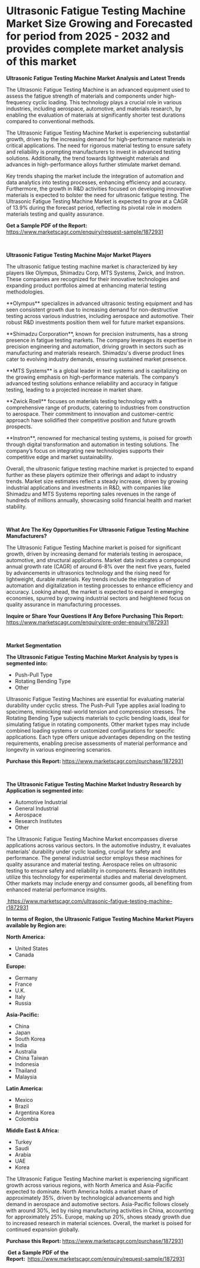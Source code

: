 <p><h1>Ultrasonic Fatigue Testing Machine Market Size Growing and Forecasted for period from 2025 - 2032 and provides complete market analysis of this market</h1></p><p><strong>Ultrasonic Fatigue Testing Machine Market Analysis and Latest Trends</strong></p>
<p><p>The Ultrasonic Fatigue Testing Machine is an advanced equipment used to assess the fatigue strength of materials and components under high-frequency cyclic loading. This technology plays a crucial role in various industries, including aerospace, automotive, and materials research, by enabling the evaluation of materials at significantly shorter test durations compared to conventional methods.</p><p>The Ultrasonic Fatigue Testing Machine Market is experiencing substantial growth, driven by the increasing demand for high-performance materials in critical applications. The need for rigorous material testing to ensure safety and reliability is prompting manufacturers to invest in advanced testing solutions. Additionally, the trend towards lightweight materials and advances in high-performance alloys further stimulate market demand.</p><p>Key trends shaping the market include the integration of automation and data analytics into testing processes, enhancing efficiency and accuracy. Furthermore, the growth in R&D activities focused on developing innovative materials is expected to bolster the need for ultrasonic fatigue testing. The Ultrasonic Fatigue Testing Machine Market is expected to grow at a CAGR of 13.9% during the forecast period, reflecting its pivotal role in modern materials testing and quality assurance.</p></p>
<p><strong>Get a Sample PDF of the Report:&nbsp;</strong> <a href="https://www.marketscagr.com/enquiry/request-sample/1872931?utm_campaign=2650&utm_medium=2&utm_source=Github&utm_content=ia&utm_term=13042025&utm_id=ultrasonic-fatigue-testing-machine">https://www.marketscagr.com/enquiry/request-sample/1872931</a></p>
<p>&nbsp;</p>
<p><strong>Ultrasonic Fatigue Testing Machine Major Market Players</strong></p>
<p><p>The ultrasonic fatigue testing machine market is characterized by key players like Olympus, Shimadzu Corp, MTS Systems, Zwick, and Instron. These companies are recognized for their innovative technologies and expanding product portfolios aimed at enhancing material testing methodologies.</p><p>**Olympus** specializes in advanced ultrasonic testing equipment and has seen consistent growth due to increasing demand for non-destructive testing across various industries, including aerospace and automotive. Their robust R&D investments position them well for future market expansions.</p><p>**Shimadzu Corporation**, known for precision instruments, has a strong presence in fatigue testing markets. The company leverages its expertise in precision engineering and automation, driving growth in sectors such as manufacturing and materials research. Shimadzu's diverse product lines cater to evolving industry demands, ensuring sustained market presence.</p><p>**MTS Systems** is a global leader in test systems and is capitalizing on the growing emphasis on high-performance materials. The company’s advanced testing solutions enhance reliability and accuracy in fatigue testing, leading to a projected increase in market share.</p><p>**Zwick Roell** focuses on materials testing technology with a comprehensive range of products, catering to industries from construction to aerospace. Their commitment to innovation and customer-centric approach have solidified their competitive position and future growth prospects.</p><p>**Instron**, renowned for mechanical testing systems, is poised for growth through digital transformation and automation in testing solutions. The company’s focus on integrating new technologies supports their competitive edge and market sustainability.</p><p>Overall, the ultrasonic fatigue testing machine market is projected to expand further as these players optimize their offerings and adapt to industry trends. Market size estimates reflect a steady increase, driven by growing industrial applications and investments in R&D, with companies like Shimadzu and MTS Systems reporting sales revenues in the range of hundreds of millions annually, showcasing solid financial health and market stability.</p></p>
<p>&nbsp;</p>
<p><strong>What Are The Key Opportunities For Ultrasonic Fatigue Testing Machine Manufacturers?</strong></p>
<p><p>The Ultrasonic Fatigue Testing Machine market is poised for significant growth, driven by increasing demand for materials testing in aerospace, automotive, and structural applications. Market data indicates a compound annual growth rate (CAGR) of around 6-8% over the next five years, fueled by advancements in ultrasonics technology and the rising need for lightweight, durable materials. Key trends include the integration of automation and digitalization in testing processes to enhance efficiency and accuracy. Looking ahead, the market is expected to expand in emerging economies, spurred by growing industrial sectors and heightened focus on quality assurance in manufacturing processes.</p></p>
<p><strong>Inquire or Share Your Questions If Any Before Purchasing This Report:</strong> <a href="https://www.marketscagr.com/enquiry/pre-order-enquiry/1872931?utm_campaign=2650&utm_medium=2&utm_source=Github&utm_content=ia&utm_term=13042025&utm_id=ultrasonic-fatigue-testing-machine">https://www.marketscagr.com/enquiry/pre-order-enquiry/1872931</a></p>
<p>&nbsp;</p>
<p><strong>Market Segmentation</strong></p>
<p><strong>The Ultrasonic Fatigue Testing Machine Market Analysis by types is segmented into:</strong></p>
<p><ul><li>Push-Pull Type</li><li>Rotating Bending Type</li><li>Other</li></ul></p>
<p><p>Ultrasonic Fatigue Testing Machines are essential for evaluating material durability under cyclic stress. The Push-Pull Type applies axial loading to specimens, mimicking real-world tension and compression stresses. The Rotating Bending Type subjects materials to cyclic bending loads, ideal for simulating fatigue in rotating components. Other market types may include combined loading systems or customized configurations for specific applications. Each type offers unique advantages depending on the testing requirements, enabling precise assessments of material performance and longevity in various engineering scenarios.</p></p>
<p><strong>Purchase this Report:&nbsp;</strong><a href="https://www.marketscagr.com/purchase/1872931?utm_campaign=2650&utm_medium=2&utm_source=Github&utm_content=ia&utm_term=13042025&utm_id=ultrasonic-fatigue-testing-machine">https://www.marketscagr.com/purchase/1872931</a></p>
<p>&nbsp;</p>
<p><strong>The Ultrasonic Fatigue Testing Machine Market Industry Research by Application is segmented into:</strong></p>
<p><ul><li>Automotive Industrial</li><li>General Industrial</li><li>Aerospace</li><li>Research Institutes</li><li>Other</li></ul></p>
<p><p>The Ultrasonic Fatigue Testing Machine Market encompasses diverse applications across various sectors. In the automotive industry, it evaluates materials' durability under cyclic loading, crucial for safety and performance. The general industrial sector employs these machines for quality assurance and material testing. Aerospace relies on ultrasonic testing to ensure safety and reliability in components. Research institutes utilize this technology for experimental studies and material development. Other markets may include energy and consumer goods, all benefiting from enhanced material performance insights.</p></p>
<p><a href="https://www.marketscagr.com/ultrasonic-fatigue-testing-machine-r1872931?utm_campaign=2650&utm_medium=2&utm_source=Github&utm_content=ia&utm_term=13042025&utm_id=ultrasonic-fatigue-testing-machine">&nbsp;https://www.marketscagr.com/ultrasonic-fatigue-testing-machine-r1872931</a></p>
<p><strong>In terms of Region, the Ultrasonic Fatigue Testing Machine Market Players available by Region are:</strong></p>
<p>
    <p> <strong> North America: </strong>
        <ul>
            <li>United States</li>
            <li>Canada</li>
        </ul>
        </p> 
    <p> <strong> Europe: </strong>
        <ul>
            <li>Germany</li>
            <li>France</li>
            <li>U.K.</li>
            <li>Italy</li>
            <li>Russia</li>
        </ul>
        </p> 
    <p> <strong> Asia-Pacific: </strong>
        <ul>
            <li>China</li>
            <li>Japan</li>
            <li>South Korea</li>
            <li>India</li>
            <li>Australia</li>
            <li>China Taiwan</li>
            <li>Indonesia</li>
            <li>Thailand</li>
            <li>Malaysia</li>
        </ul>
        </p> 
    <p> <strong> Latin America: </strong>
        <ul>
            <li>Mexico</li>
            <li>Brazil</li>
            <li>Argentina Korea</li>
            <li>Colombia</li>
        </ul>
        </p> 
    <p> <strong> Middle East & Africa: </strong>
        <ul>
            <li>Turkey</li>
            <li>Saudi</li>
            <li>Arabia</li>
            <li>UAE</li>
            <li>Korea</li>
        </ul>
    </p>
    </p>
<p><p>The Ultrasonic Fatigue Testing Machine market is experiencing significant growth across various regions, with North America and Asia-Pacific expected to dominate. North America holds a market share of approximately 35%, driven by technological advancements and high demand in aerospace and automotive sectors. Asia-Pacific follows closely with around 30%, led by rising manufacturing activities in China, accounting for approximately 25%. Europe, making up 20%, shows steady growth due to increased research in material sciences. Overall, the market is poised for continued expansion globally.</p></p>
<p><strong>Purchase this Report: </strong><a href="https://www.marketscagr.com/purchase/1872931?utm_campaign=2650&utm_medium=2&utm_source=Github&utm_content=ia&utm_term=13042025&utm_id=ultrasonic-fatigue-testing-machine">https://www.marketscagr.com/purchase/1872931</a></p>
<p>&nbsp;<strong>Get a Sample PDF of the Report:&nbsp;&nbsp;</strong><a href="https://www.marketscagr.com/enquiry/request-sample/1872931?utm_campaign=2650&utm_medium=2&utm_source=Github&utm_content=ia&utm_term=13042025&utm_id=ultrasonic-fatigue-testing-machine">https://www.marketscagr.com/enquiry/request-sample/1872931</a></p>
<p><strong></strong></p>
<p><p></p><p></p><p></p></p>